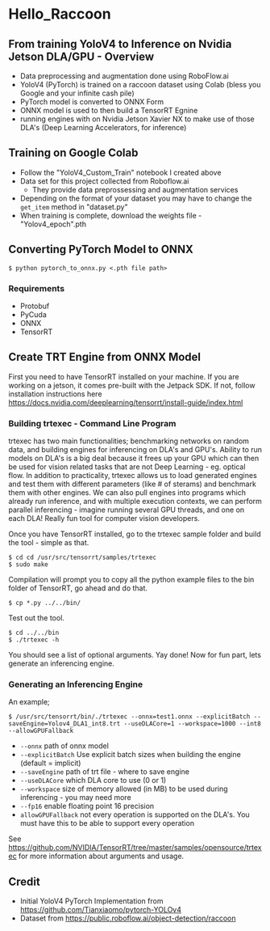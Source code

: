 # Hello_Raccoon

## From training YoloV4 to Inference on Nvidia Jetson DLA/GPU - Overview
- Data preprocessing and augmentation done using RoboFlow.ai
- YoloV4 (PyTorch) is trained on a raccoon dataset using Colab (bless you Google and your infinite cash pile) 
- PyTorch model is converted to ONNX Form
- ONNX model is used to then build a TensorRT Egnine
- running engines with on Nvidia Jetson Xavier NX to make use of those DLA's (Deep Learning Accelerators, for inference)

## Training on Google Colab
- Follow the "YoloV4_Custom_Train" notebook I created above 
- Data set for this project collected from Roboflow.ai 
  - They provide data preprossessing and augmentation services
- Depending on the format of your dataset you may have to change the `get_item` method in "dataset.py"
- When training is complete, download the weights file - "Yolov4_epoch<latest epoch>".pth
  
## Converting PyTorch Model to ONNX
```
$ python pytorch_to_onnx.py <.pth file path>
```

  ### Requirements
  - Protobuf
  - PyCuda
  - ONNX
  - TensorRT

## Create TRT Engine from ONNX Model
First you need to have TensorRT installed on your machine. If you are working on a jetson, it comes pre-built with the Jetpack SDK. If not, follow installation instructions here https://docs.nvidia.com/deeplearning/tensorrt/install-guide/index.html

### Building trtexec - Command Line Program

trtexec has two main functionalities; benchmarking networks on random data, and building engines for inferencing on DLA's and GPU's. Ability to run models on DLA's is a big deal because it frees up your GPU which can then be used for vision related tasks that are not Deep Learning - eg. optical flow. In addition to practicality, trtexec allows us to load generated engines and test them with different parameters (like # of sterams) and benchmark them with other engines. We can also pull engines into programs which already run inference, and with multiple execution contexts, we can perform parallel inferencing - imagine running several GPU threads, and one on each DLA! Really fun tool for computer vision developers.

Once you have TensorRT installed, go to the trtexec sample folder and build the tool - simple as that. 
```
$ cd cd /usr/src/tensorrt/samples/trtexec 
$ sudo make
```
Compilation will prompt you to copy all the python example files to the bin folder of TensorRT, go ahead and do that.
```
$ cp *.py ../../bin/
```
Test out the tool.
```
$ cd ../../bin
$ ./trtexec -h
```
You should see a list of optional arguments. Yay done! Now for fun part, lets generate an inferencing engine.

### Generating an Inferencing Engine
An example;
```
$ /usr/src/tensorrt/bin/./trtexec --onnx=test1.onnx --explicitBatch --saveEngine=Yolov4_DLA1_int8.trt --useDLACore=1 --workspace=1000 --int8 --allowGPUFallback
```
- `--onnx`             path of onnx model
- `--explicitBatch`    Use explicit batch sizes when building the engine (default = implicit)
-  `--saveEngine`      path of trt file - where to save engine
- `--useDLACore`       which DLA core to use (0 or 1)
- `--workspace`        size of memory allowed (in MB) to be used during inferencing - you may need more
- `--fp16`             enable floating point 16 precision
- `allowGPUFallback`   not every operation is supported on the DLA's. You must have this to be able to support every operation

See https://github.com/NVIDIA/TensorRT/tree/master/samples/opensource/trtexec for more information about arguments and usage.

## Credit
- Initial YoloV4 PyTorch Implementation from https://github.com/Tianxiaomo/pytorch-YOLOv4
- Dataset from https://public.roboflow.ai/object-detection/raccoon
